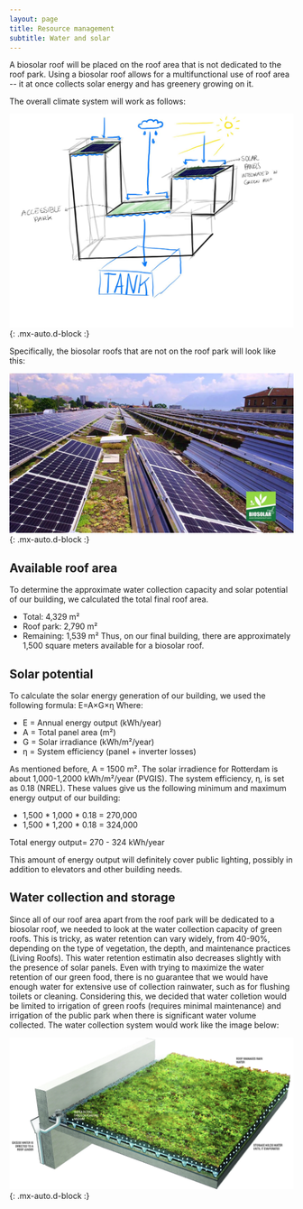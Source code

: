 ```yaml
---
layout: page
title: Resource management
subtitle: Water and solar
---
```


A biosolar roof will be placed on the roof area that is not dedicated to the roof park. Using a biosolar roof allows for a multifunctional use of roof area -- it at once collects solar energy and has greenery growing on it.

The overall climate system will work as follows:

![climate](/assets/img/climate.jpg){: .mx-auto.d-block :}

Specifically, the biosolar roofs that are not on the roof park will look like this:

![biosolar](/assets/img/biosolar.jpeg){: .mx-auto.d-block :}

## Available roof area
To determine the approximate water collection capacity and solar potential of our building, we calculated the total final roof area. 
- Total: 4,329 m²
- Roof park: 2,790 m²
- Remaining: 1,539 m²
Thus, on our final building, there are approximately 1,500 square meters available for a biosolar roof.

## Solar potential
To calculate the solar energy generation of our building, we used the following formula: E=A×G×η
Where:
- E = Annual energy output (kWh/year)
- A = Total panel area (m²)
- G = Solar irradiance (kWh/m²/year)
- η = System efficiency (panel + inverter losses)

As mentioned before, A = 1500 m². The solar irradience for Rotterdam is about 1,000-1,2000 kWh/m²/year (PVGIS). The system efficiency, η, is set as 0.18 (NREL). These values give us the following minimum and maximum energy output of our building:
- 1,500 * 1,000 * 0.18 = 270,000
- 1,500 * 1,200 * 0.18 = 324,000

Total energy output= 270 - 324 kWh/year

This amount of energy output will definitely cover public lighting, possibly in addition to elevators and other building needs.

## Water collection and storage
Since all of our roof area apart from the roof park will be dedicated to a biosolar roof, we needed to look at the water collection capacity of green roofs. This is tricky, as water retention can vary widely, from 40-90%, depending on the type of vegetation, the depth, and maintenance practices (Living Roofs). This water retention estimatin also decreases slightly with the presence of solar panels. Even with trying to maximize the water retention of our green food, there is no guarantee that we would have enough water for extensive use of collection rainwater, such as for flushing toilets or cleaning. Considering this, we decided that water colletion would be limited to irrigation of green roofs (requires minimal maintenance) and irrigation of the public park when there is significant water volume collected. The water collection system would work like the image below:

![greenroof_water](/assets/img/greenroof_water.png){: .mx-auto.d-block :}


